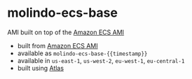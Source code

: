 # molindo-ecs-base

AMI built on top of the [Amazon ECS AMI](http://docs.aws.amazon.com/AmazonECS/latest/developerguide/launch_container_instance.html)

- built from [Amazon ECS AMI](http://docs.aws.amazon.com/AmazonECS/latest/developerguide/launch_container_instance.html)
- available as `molindo-ecs-base-{{timestamp}}`
- available in `us-east-1`, `us-west-2`, `eu-west-1`, `eu-central-1`
- built using [Atlas](https://atlas.hashicorp.com/molindo/build-configurations/ecs-base)
